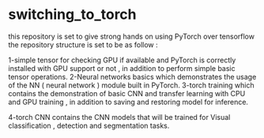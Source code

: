 # switching_to_torch
this repository is set to give strong hands on using PyTorch over tensorflow 
the repository structure is set to be as follow :

1-simple tensor for checking GPU if available and PyTorch is correctly installed with GPU support or not , in addition to perform simple basic tensor operations. 
2-Neural networks basics which demonstrates the usage of the NN ( neural network ) module built in PyTorch. 
3-torch training which contains the demonstration of basic CNN and transfer learning with CPU and GPU training , in addition to saving and restoring model for inference.


4-torch CNN contains the CNN models that will be trained for Visual classification , detection and segmentation tasks. 
